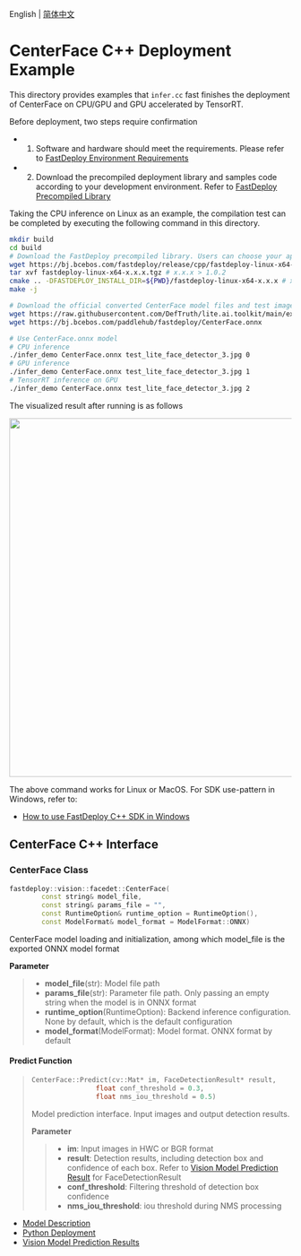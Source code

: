 English | [简体中文](README_CN.md)
# CenterFace C++ Deployment Example

This directory provides examples that `infer.cc`  fast finishes the deployment of CenterFace on CPU/GPU and GPU accelerated by TensorRT. 

Before deployment, two steps require confirmation

- 1. Software and hardware should meet the requirements. Please refer to [FastDeploy Environment Requirements](../../../../../docs/en/build_and_install/download_prebuilt_libraries.md)  
- 2. Download the precompiled deployment library and samples code according to your development environment. Refer to [FastDeploy Precompiled Library](../../../../../docs/en/build_and_install/download_prebuilt_libraries.md)

Taking the CPU inference on Linux as an example, the compilation test can be completed by executing the following command in this directory.

```bash
mkdir build
cd build
# Download the FastDeploy precompiled library. Users can choose your appropriate version in the `FastDeploy Precompiled Library` mentioned above 
wget https://bj.bcebos.com/fastdeploy/release/cpp/fastdeploy-linux-x64-x.x.x.tgz # x.x.x > 1.0.2
tar xvf fastdeploy-linux-x64-x.x.x.tgz # x.x.x > 1.0.2
cmake .. -DFASTDEPLOY_INSTALL_DIR=${PWD}/fastdeploy-linux-x64-x.x.x # x.x.x > 1.0.2
make -j

# Download the official converted CenterFace model files and test images 
wget https://raw.githubusercontent.com/DefTruth/lite.ai.toolkit/main/examples/lite/resources/test_lite_face_detector_3.jpg
wget https://bj.bcebos.com/paddlehub/fastdeploy/CenterFace.onnx

# Use CenterFace.onnx model
# CPU inference
./infer_demo CenterFace.onnx test_lite_face_detector_3.jpg 0
# GPU inference
./infer_demo CenterFace.onnx test_lite_face_detector_3.jpg 1
# TensorRT inference on GPU
./infer_demo CenterFace.onnx test_lite_face_detector_3.jpg 2
```

The visualized result after running is as follows

<img width="640" src="https://user-images.githubusercontent.com/44280887/215670067-e14b5205-e303-4c3a-9812-be4a81173dc6.jpg">

The above command works for Linux or MacOS. For SDK use-pattern in Windows, refer to:
- [How to use FastDeploy C++ SDK in Windows](../../../../../docs/cn/faq/use_sdk_on_windows.md)

## CenterFace C++ Interface 

### CenterFace Class

```c++
fastdeploy::vision::facedet::CenterFace(
        const string& model_file,
        const string& params_file = "",
        const RuntimeOption& runtime_option = RuntimeOption(),
        const ModelFormat& model_format = ModelFormat::ONNX)
```

CenterFace model loading and initialization, among which model_file is the exported ONNX model format

**Parameter**

> * **model_file**(str): Model file path 
> * **params_file**(str): Parameter file path. Only passing an empty string when the model is in ONNX format
> * **runtime_option**(RuntimeOption): Backend inference configuration. None by default, which is the default configuration
> * **model_format**(ModelFormat): Model format. ONNX format by default

#### Predict Function

> ```c++
> CenterFace::Predict(cv::Mat* im, FaceDetectionResult* result,
>                 float conf_threshold = 0.3,
>                 float nms_iou_threshold = 0.5)
> ```
>
> Model prediction interface. Input images and output detection results.
>
> **Parameter**
>
> > * **im**: Input images in HWC or BGR format
> > * **result**: Detection results, including detection box and confidence of each box. Refer to [Vision Model Prediction Result](../../../../../docs/api/vision_results/) for FaceDetectionResult
> > * **conf_threshold**: Filtering threshold of detection box confidence
> > * **nms_iou_threshold**: iou threshold during NMS processing

- [Model Description](../../)
- [Python Deployment](../python)
- [Vision Model Prediction Results](../../../../../docs/api/vision_results/)
